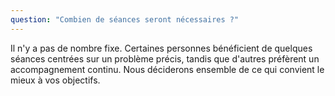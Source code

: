 ```yaml
---
question: "Combien de séances seront nécessaires ?"
---
```

Il n'y a pas de nombre fixe. Certaines personnes bénéficient de quelques séances centrées sur un problème précis, tandis que d'autres préfèrent un accompagnement continu. Nous déciderons ensemble de ce qui convient le mieux à vos objectifs.
